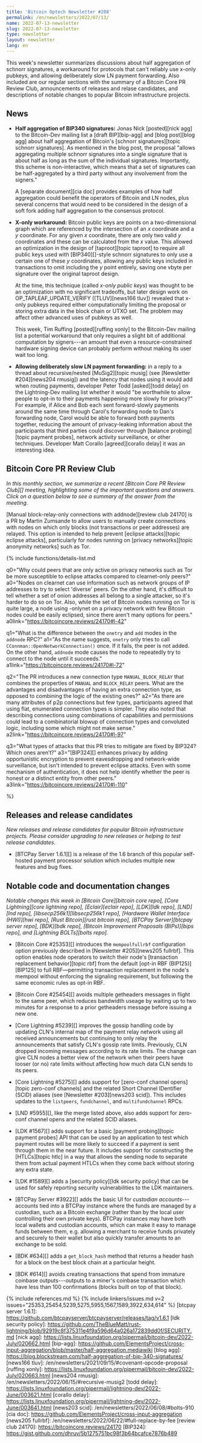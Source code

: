 ```yaml
---
title: 'Bitcoin Optech Newsletter #208'
permalink: /en/newsletters/2022/07/13/
name: 2022-07-13-newsletter
slug: 2022-07-13-newsletter
type: newsletter
layout: newsletter
lang: en
---
```

This week's newsletter summarizes discussions about half aggregation of
schnorr signatures, a workaround for protocols that can't reliably use
x-only pubkeys, and allowing deliberately slow LN payment forwarding.
Also included are our regular sections with the summary of a Bitcoin
Core PR Review Club, announcements of releases and relase candidates,
and descriptions of notable changes to popular Bitcoin infrastructure
projects.

## News

- **Half aggregation of BIP340 signatures:** Jonas Nick [posted][nick
  agg] to the Bitcoin-Dev mailing list a [draft BIP][bip-agg] and [blog
  post][blog agg] about half aggregation of Bitcoin's [schnorr
  signatures][topic schnorr signatures].  As mentioned in the blog post,
  the proposal "allows aggregating multiple schnorr signatures into a
  single signature that is about half as long as the sum of the
  individual signatures.  Importantly, this scheme is non-interactive,
  which means that a set of signatures can be half-aggregated by a third
  party without any involvement from the signers."

    A [separate document][cia doc] provides examples of how half
    aggregation could benefit the operators of Bitcoin and LN nodes, plus
    several concerns that would need to be considered in the design of a
    soft fork adding half aggregation to the consensus protocol.

- **X-only workaround:** Bitcoin public keys are points on a
  two-dimensional graph which are referenced by the intersection of an
  *x* coordinate and a *y* coordinate.  For any given *x* coordinate,
  there are only two valid *y* coordinates and these can be calculated
  from the *x* value.  This allowed an optimization in the design of
  [taproot][topic taproot] to require all public keys used with
  [BIP340][]-style schnorr signatures to only use a certain one of these
  *y* coordinates, allowing any public keys included in transactions to
  omit including the *y* point entirely, saving one vbyte per signature
  over the original taproot design.

    At the time, this technique (called *x-only public keys*) was thought
    to be an optimization with no significant tradeoffs, but later
    design work on OP_TAPLEAF_UPDATE_VERIFY ([TLUV][news166 tluv])
    revealed that x-only pubkeys required either computationally
    limiting the proposal or storing extra data in the block chain or
    UTXO set.  The problem may affect other advanced uses of pubkeys as
    well.

    This week, Tim Ruffing [posted][ruffing xonly] to the Bitcoin-Dev
    mailing list a potential workaround that only requires a slight bit
    of additional computation by signers---an amount that even a
    resource-constrained hardware signing device can probably perform
    without making its user wait too long.

- **Allowing deliberately slow LN payment forwarding:** in a reply to a
  thread about recursive/nested [MuSig2][topic musig] (see [Newsletter #204][news204
  rmusig]) and the latency that nodes using it would add when routing
  payments, developer Peter Todd [asked][todd delay] on the
  Lightning-Dev mailing list whether it would "be worthwhile to allow
  people to opt-in to their payments happening more slowly for privacy?"
  For example, if Alice and Bob each sent forward-slowly payments around
  the same time through Carol's forwarding node to Dan's forwarding
  node, Carol would be able to forward both payments together, reducing
  the amount of privacy-leaking information about the participants that
  third parties could discover through [balance probing][topic payment
  probes], network activity surveillance, or other techniques.  Developer
  Matt Corallo [agreed][corallo delay] it was an interesting idea.

## Bitcoin Core PR Review Club

*In this monthly section, we summarize a recent [Bitcoin Core PR Review Club][]
meeting, highlighting some of the important questions and answers.  Click on a
question below to see a summary of the answer from the meeting.*

[Manual block-relay-only connections with addnode][review club 24170]
is a PR by Martin Zumsande to allow users to manually create
connections with nodes on which only blocks (not transactions or
peer addresses) are relayed. This option is intended to help prevent
[eclipse attacks][topic eclipse attacks], particularly for nodes running on [privacy networks][topic anonymity networks]
such as Tor.

{% include functions/details-list.md

  q0="Why could peers that are only active on privacy networks such as
Tor be more susceptible to eclipse attacks compared to clearnet-only
peers?"
  a0="Nodes on clearnet can use information such as network groups of
IP addresses to try to select 'diverse' peers. On the other hand, it's
difficult to tell whether a set of onion addresses all belong to a
single attacker, so it's harder to do so on Tor. Also, while the set
of Bitcoin nodes running on Tor is quite large, a node using -onlynet
on a privacy network with few Bitcoin nodes could be easily eclipsed,
since there aren't many options for peers."
  a0link="https://bitcoincore.reviews/24170#l-42"

  q1="What is the difference between the `onetry` and `add` modes in the
`addnode` RPC?"
  a1="As the name suggests, `onetry` only tries to call
`CConnman::OpenNetworkConnection()` once. If it fails, the peer is not
added. On the other hand, `addnode` mode causes the node to repeatedly
try to connect to the node until it succeeds."
  a1link="https://bitcoincore.reviews/24170#l-72"

  q2="The PR introduces a new connection type `MANUAL_BLOCK_RELAY`
that combines the properties of `MANUAL` and `BLOCK_RELAY` peers. What
are the advantages and disadvantages of having an extra connection
type, as opposed to combining the logic of the existing ones?"
  a2="As there are many attributes of p2p connections but few types,
participants agreed that using flat, enumerated connection types is
simpler. They also noted that describing connections using
combinations of capabilities and permissions could lead to a
combinatorial blowup of connection types and convoluted logic,
including some which might not make sense."
  a2link="https://bitcoincore.reviews/24170#l-97"

  q3="What types of attacks that this PR tries to mitigate are fixed
by BIP324? Which ones aren’t?"
  a3="[BIP324][] enhances privacy by adding opportunistic encryption to
prevent eavesdropping and network-wide surveillance, but isn't
intended to prevent eclipse attacks. Even with some mechanism of
authentication, it does not help identify whether the peer is honest
or a distinct entity from other peers."
  a3link="https://bitcoincore.reviews/24170#l-110"

%}

## Releases and release candidates

*New releases and release candidates for popular Bitcoin infrastructure
projects.  Please consider upgrading to new releases or helping to test
release candidates.*

- [BTCPay Server 1.6.1][] is a release of the 1.6 branch of this popular
  self-hosted payment processor solution which includes multiple new
  features and bug fixes.

## Notable code and documentation changes

*Notable changes this week in [Bitcoin Core][bitcoin core repo], [Core
Lightning][core lightning repo], [Eclair][eclair repo], [LDK][ldk repo],
[LND][lnd repo], [libsecp256k1][libsecp256k1 repo], [Hardware Wallet
Interface (HWI)][hwi repo], [Rust Bitcoin][rust bitcoin repo], [BTCPay
Server][btcpay server repo], [BDK][bdk repo], [Bitcoin Improvement
Proposals (BIPs)][bips repo], and [Lightning BOLTs][bolts repo].*

- [Bitcoin Core #25353][] introduces the `mempoolfullrbf` configuration
  option previously described in [Newsletter #205][news205 fullrbf].
  This option enables node operators to switch their node's [transaction
  replacement behavior][topic rbf] from the default [opt-in RBF
  (BIP125)][BIP125] to full RBF—permitting transaction replacement in
  the node's mempool without enforcing the signaling requirement, but
  following the same economic rules as opt-in RBF.

- [Bitcoin Core #25454][] avoids multiple getheaders messages in flight
  to the same peer, which reduces bandwidth useage by waiting up to two
  minutes for a response to a prior getheaders message before issuing
  a new one.

- [Core Lightning #5239][] improves the gossip handling code by updating
  CLN's internal map of the payment relay network using all received
  announcements but continuing to only relay the announcements that
  satisfy CLN's gossip rate limits.  Previously, CLN dropped incoming
  messages according to its rate limits.  The change can give CLN nodes
  a better view of the network when their peers have looser (or no) rate
  limits without affecting how much data CLN sends to its peers.

- [Core Lightning #5275][] adds support for [zero-conf channel
  opens][topic zero-conf channels] and the related Short Channel
  IDentifier (SCID) aliases (see
  [Newsletter #203][news203 scid]).  This includes updates to the
  `listpeers`, `fundchannel`, and `multifundchannel` RPCs.

- [LND #5955][], like the merge listed above, also adds support for
  zero-conf channel opens and the related SCID aliases.

- [LDK #1567][] adds support for a basic [payment probing][topic payment probes]
  API that can be used by an application to test which payment
  routes will be more likely to succeed if a payment is sent through
  them in the near future.  It includes support for constructing the
  [HTLCs][topic htlc] in a way that allows the sending node to separate
  them from actual payment HTLCs when they come back without storing any
  extra state.

- [LDK #1589][] adds a [security policy][ldk security policy] that can
  be used for safely reporting security vulnerabilities to the LDK
  maintainers.

- [BTCPay Server #3922][] adds the basic UI for *custodian
  accounts*---accounts tied into a BTCPay instance where the funds are
  managed by a custodian, such as a Bitcoin exchange (rather than by the
  local user controlling their own private keys).  BTCPay instances may
  have both local wallets and custodian accounts, which can make it
  easy to manage funds between them, e.g. allowing a merchant to receive
  funds privately and securely to their wallet but also quickly transfer
  amounts to an exchange to be sold.

- [BDK #634][] adds a `get_block_hash` method that returns a header
  hash for a block on the best block chain at a particular height.

- [BDK #614][] avoids creating transactions that spend from immature
  coinbase outputs---outputs to a miner's coinbase transaction which
  have less than 100 confirmations (blocks built on top of that block).

{% include references.md %}
{% include linkers/issues.md v=2 issues="25353,25454,5239,5275,5955,1567,1589,3922,634,614" %}
[btcpay server 1.6.1]: https://github.com/btcpayserver/btcpayserver/releases/tag/v1.6.1
[ldk security policy]: https://github.com/TheBlueMatt/rust-lightning/blob/92919c8f375311e4f9a596d64a026a172839dd0f/SECURITY.md
[nick agg]: https://lists.linuxfoundation.org/pipermail/bitcoin-dev/2022-July/020662.html
[bip-agg]: https://github.com/ElementsProject/cross-input-aggregation/blob/master/half-aggregation.mediawiki
[blog agg]: https://blog.blockstream.com/half-aggregation-of-bip-340-signatures/
[news166 tluv]: /en/newsletters/2021/09/15/#covenant-opcode-proposal
[ruffing xonly]: https://lists.linuxfoundation.org/pipermail/bitcoin-dev/2022-July/020663.html
[news204 rmusig]: /en/newsletters/2022/06/15/#recursive-musig2
[todd delay]: https://lists.linuxfoundation.org/pipermail/lightning-dev/2022-June/003621.html
[corallo delay]: https://lists.linuxfoundation.org/pipermail/lightning-dev/2022-June/003641.html
[news203 scid]: /en/newsletters/2022/06/08/#bolts-910
[cia doc]: https://github.com/ElementsProject/cross-input-aggregation
[news205 fullrbf]: /en/newsletters/2022/06/22/#full-replace-by-fee
[review club 24170]: https://bitcoincore.reviews/24170
[BIP324]: https://gist.github.com/dhruv/5b1275751bc98f3b64bcafce7876b489
